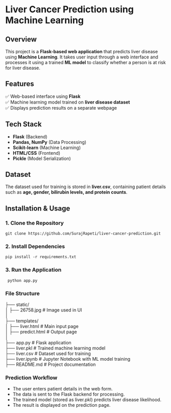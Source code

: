 # Liver Cancer Prediction using Machine Learning  

## Overview  
This project is a **Flask-based web application** that predicts liver disease using **Machine Learning**. It takes user input through a web interface and processes it using a trained **ML model** to classify whether a person is at risk for liver disease.  

## Features  
✅ Web-based interface using **Flask**  
✅ Machine learning model trained on **liver disease dataset**  
✅ Displays prediction results on a separate webpage  

## Tech Stack  
- **Flask** (Backend)  
- **Pandas, NumPy** (Data Processing)  
- **Scikit-learn** (Machine Learning)  
- **HTML/CSS** (Frontend)  
- **Pickle** (Model Serialization)  

## Dataset  
The dataset used for training is stored in **liver.csv**, containing patient details such as **age, gender, bilirubin levels, and protein counts**.  

## Installation & Usage  

### 1. Clone the Repository  

    git clone https://github.com/SurajRapeti/liver-cancer-prediction.git

### 2. Install Dependencies

    pip install -r requirements.txt

### 3. Run the Application

     python app.py
  
### File Structure 
├── static/  
│   ├── 26758.jpg          # Image used in UI  
│  
├── templates/  
│   ├── liver.html         # Main input page  
│   ├── predict.html       # Output page  
│  
├── app.py                 # Flask application  
├── liver.pkl              # Trained machine learning model  
├── liver.csv              # Dataset used for training  
├── liver.ipynb            # Jupyter Notebook with ML model training  
├── README.md              # Project documentation  

### Prediction Workflow
- The user enters patient details in the web form.
- The data is sent to the Flask backend for processing.
- The trained model (stored as liver.pkl) predicts liver disease likelihood.
- The result is displayed on the prediction page.
